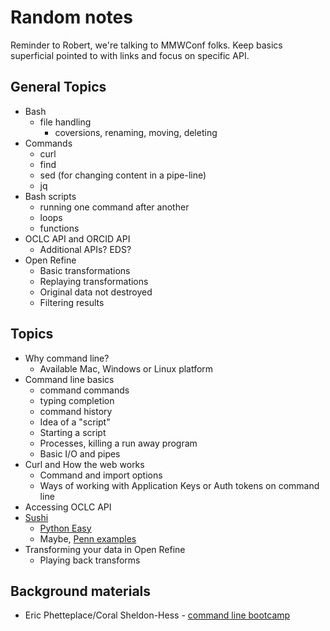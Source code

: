
# Random notes

Reminder to Robert, we're talking to MMWConf folks. Keep basics superficial pointed to with links and focus on specific API.

## General Topics

+ Bash
  + file handling
    + coversions, renaming, moving, deleting
+ Commands
  + curl
  + find
  + sed (for changing content in a pipe-line)
  + jq
+ Bash scripts
  + running one command after another 
  + loops
  + functions
+ OCLC API and ORCID API
  + Additional APIs? EDS?
+ Open Refine
  + Basic transformations 
  + Replaying transformations
  + Original data not destroyed
  + Filtering results

## Topics

+ Why command line?
  + Available Mac, Windows or Linux platform
+ Command line basics
  + command commands
  + typing completion
  + command history
  + Idea of a "script"
  + Starting a script
  + Processes, killing a run away program
  + Basic I/O and pipes
+ Curl and How the web works
  + Command and import options
  + Ways of working with Application Keys or Auth tokens on command line
+ Accessing OCLC API
+ [Sushi](http://www.niso.org/workrooms/sushi/tools/)
   + [Python Easy](https://github.com/pitthsls/pycounter)
   + Maybe, [Penn examples](https://project.library.upenn.edu/confluence/display/sushitoolkit/Home)
+ Transforming your data in Open Refine
  + Playing back transforms

## Background materials

+ Eric Phetteplace/Coral Sheldon-Hess - [command line bootcamp](https://github.com/csheldonhess/c4l16-cli-workshop)
